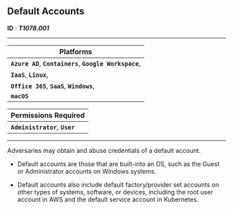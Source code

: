 ## **Default Accounts**

**ID** : ***T1078.001***

---

| Platforms |
| --- |
| **`Azure AD`**, **`Containers`**, **`Google Workspace`**, |
| **`IaaS`**, **`Linux`**, |
| **`Office 365`**, **`SaaS`**, **`Windows`**, |
| **`macOS`** |


| Permissions Required |
| --- |
| **`Administrator`**, **`User `** |

---

Adversaries may obtain and abuse credentials of a default account. 

- Default accounts are those that are built-into an OS, such as the Guest or Administrator accounts on Windows systems.

- Default accounts also include default factory/provider set accounts on other types of systems, software, or devices, including the root user account in AWS and the default service account in Kubernetes. 
